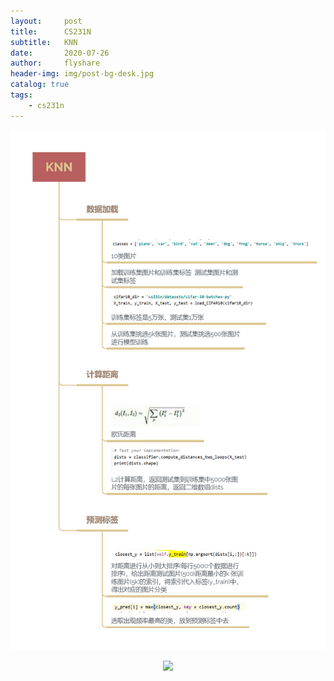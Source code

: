 ```yaml
---
layout:     post
title:      CS231N
subtitle:   KNN
date:       2020-07-26
author:     flyshare
header-img: img/post-bg-desk.jpg
catalog: true
tags:
    - cs231n
---
```

![](/img/KNN.png)

<p align='center'>
      <img src="/img/KNN-1.jpg">
</p>